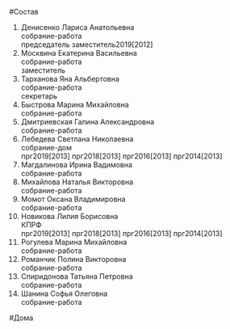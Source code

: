 #Состав  
1. Денисенко Лариса Анатольевна  
    собрание-работа  
    председатель заместитель2019[2012]  
2. Москвина Екатерина Васильевна  
    собрание-работа  
    заместитель  
3. Тарханова Яна Альбертовна  
    собрание-работа  
    секретарь  
4. Быстрова Марина Михайловна  
    собрание-работа  
5. Дмитриевская Галина Александровна  
    собрание-работа  
6. Лебедева Светлана Николаевна  
    собрание-дом  
    прг2019[2013] прг2018[2013] прг2016[2013] прг2014[2013]  
7. Магдалинова Ирина Вадимовна  
    собрание-работа  
8. Михайлова Наталья Викторовна  
    собрание-работа  
9. Момот Оксана Владимировна  
    собрание-работа  
10. Новикова Лилия Борисовна  
    КПРФ  
    прг2019[2013] прг2018[2013] прг2016[2013] прг2014[2013]  
11. Рогулева Марина Михайловна  
    собрание-работа  
12. Романчик Полина Викторовна  
    собрание-работа  
13. Спиридонова Татьяна Петровна  
    собрание-работа  
14. Шанина Софья Олеговна  
    собрание-работа  
  
#Дома  
